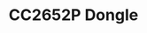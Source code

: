 ---
date_added: 2022-09-23
model: 74384
vendor: HamGeek
title: CC2652P Dongle
category: coordinator
mlink: 
link: https://www.aliexpress.com/item/1005003628151599.html
compatible: [z2m, z4d, zha]
---